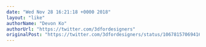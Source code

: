 ```yaml
---
date: "Wed Nov 28 16:21:18 +0000 2018"
layout: "like"
authorName: "Devon Ko"
authorUrl: "https://twitter.com/3dfordesigners"
originalPost: "https://twitter.com/3dfordesigners/status/1067815706941681666"
---
```

